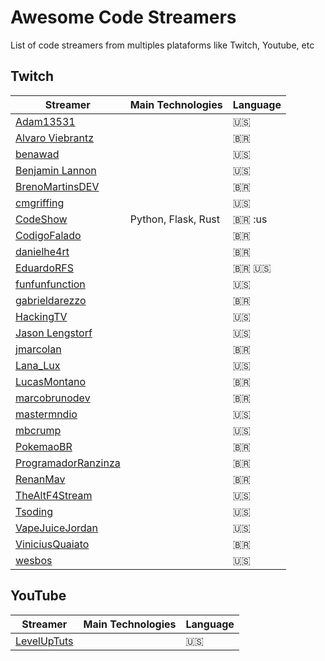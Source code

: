 # Awesome Code Streamers

List of code streamers from multiples plataforms like Twitch, Youtube, etc

## Twitch

| Streamer                                                                | Main Technologies                    | Language      |
|-------------------------------------------------------------------------|--------------------------------------|---------------|
| [Adam13531](https://www.twitch.tv/adam13531)                            |                                      | :us:          |
| [Alvaro Viebrantz](https://www.twitch.tv/alvaroviebrantz)               |                                      | :brazil:      |
| [benawad](https://www.twitch.tv/benawad)                                |                                      | :us:          |
| [Benjamin Lannon](https://www.twitch.tv/lannonbr)                       |                                      | :us:          |
| [BrenoMartinsDEV](https://www.twitch.tv/brenomartinsdev)                |                                      | :brazil:      |
| [cmgriffing](https://www.twitch.tv/cmgriffing)                          |                                      | :us:          |
| [CodeShow](https://www.twitch.tv/codeshow)                              |  Python, Flask, Rust                 | :brazil: :us  |
| [CodigoFalado](https://www.twitch.tv/codigofalado)                      |                                      | :brazil:      |
| [danielhe4rt](https://www.twitch.tv/danielhe4rt)                        |                                      | :brazil:      |
| [EduardoRFS](https://www.twitch.tv/eduardorfs)                          |                                      | :brazil: :us: |
| [funfunfunction](https://www.twitch.tv/funfunfunction)                  |                                      | :us:          |
| [gabrieldarezzo](https://www.twitch.tv/gabrieldarezzo)                  |                                      | :brazil:      |
| [HackingTV](https://www.twitch.tv/hackingtv)                            |                                      | :us:          |
| [Jason Lengstorf](https://www.twitch.tv/jlengstorf)                     |                                      | :us:          |
| [jmarcolan](https://www.twitch.tv/jmarcolan)                            |                                      | :brazil:      |
| [Lana_Lux](https://www.twitch.tv/lana_lux)                              |                                      | :us:          |
| [LucasMontano](https://www.twitch.tv/lucas_montano)                     |                                      | :brazil:      |
| [marcobrunodev](https://www.twitch.tv/marcobrunodev)                    |                                      | :brazil:      |
| [mastermndio](https://www.twitch.tv/mastermndio)                        |                                      | :us:          |
| [mbcrump](https://www.twitch.tv/mbcrump)                                |                                      | :us:          |
| [PokemaoBR](https://www.twitch.tv/pokemaobr)                            |                                      | :brazil:      |
| [ProgramadorRanzinza](https://www.twitch.tv/programadorranzinza)        |                                      | :brazil:      |
| [RenanMav](https://www.twitch.tv/renanmav)                              |                                      | :brazil:      |
| [TheAltF4Stream](https://www.twitch.tv/thealtf4stream)                  |                                      | :us:          |
| [Tsoding](https://www.twitch.tv/tsoding)                                |                                      | :us:          |
| [VapeJuiceJordan](https://www.twitch.tv/vapejuicejordan)                |                                      | :us:          |
| [ViniciusQuaiato](https://www.twitch.tv/vquaiato)                       |                                      | :brazil:      |
| [wesbos](https://www.twitch.tv/wesbos)                                  |                                      | :us:          |

## YouTube

| Streamer                                                                | Main Technologies                    | Language      |
|-------------------------------------------------------------------------|--------------------------------------|---------------|
| [LevelUpTuts](https://www.youtube.com/channel/UCyU5wkjgQYGRB0hIHMwm2Sg) |                                      | :us:          |
